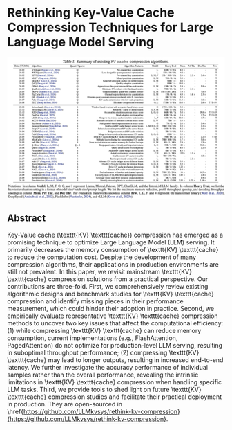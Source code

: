 # Rethinking Key-Value Cache Compression Techniques for Large Language Model Serving

<p align="center">
<img src="tab1.png" title="blank">
</p>

## Abstract

Key-Value cache (\texttt{KV} \texttt{cache}) compression has emerged as a
promising technique to optimize Large Language Model (LLM) serving. It
primarily decreases the memory consumption of \texttt{KV} \texttt{cache} to
reduce the computation cost. Despite the development of many compression
algorithms, their applications in production environments are still not
prevalent. In this paper, we revisit mainstream \texttt{KV} \texttt{cache}
compression solutions from a practical perspective. Our contributions are
three-fold. First, we comprehensively review existing algorithmic designs and
benchmark studies for \texttt{KV} \texttt{cache} compression and identify
missing pieces in their performance measurement, which could hinder their
adoption in practice. Second, we empirically evaluate representative
\texttt{KV} \texttt{cache} compression methods to uncover two key issues that
affect the computational efficiency: (1) while compressing \texttt{KV}
\texttt{cache} can reduce memory consumption, current implementations (e.g.,
FlashAttention, PagedAttention) do not optimize for production-level LLM
serving, resulting in suboptimal throughput performance; (2) compressing
\texttt{KV} \texttt{cache} may lead to longer outputs, resulting in increased
end-to-end latency. We further investigate the accuracy performance of
individual samples rather than the overall performance, revealing the intrinsic
limitations in \texttt{KV} \texttt{cache} compression when handling specific
LLM tasks. Third, we provide tools to shed light on future \texttt{KV}
\texttt{cache} compression studies and facilitate their practical deployment in
production. They are open-sourced in
\href{https://github.com/LLMkvsys/rethink-kv-compression}{https://github.com/LLMkvsys/rethink-kv-compression}.
